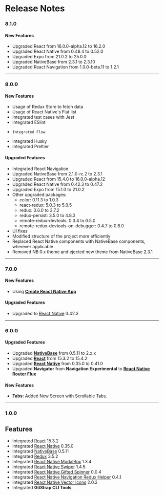 # Release Notes

### 8.1.0

#### New Features

* Upgraded React from 16.0.0-alpha.12 to 16.2.0
* Upgraded React Native from 0.48.4 to 0.52.0
* Upgraded Expo from 21.0.2 to 25.0.0
* Upgraded NativeBase from 2.3.1 to 2.3.10
* Upgraded React Navigation from 1.0.0-beta.11 to 1.2.1

---

### 8.0.0

#### New Features

* Usage of Redux Store to fetch data
* Usage of React Native's Flat list
* Integrated test cases with Jest
* Integrated ESlint
*     Integrated Flow
* Integrated Husky
* Integrated Prettier

#### Upgraded Features

* Integrated React Navigation
* Upgraded NativeBase from 2.1.0-rc.2 to 2.3.1
* Upgraded React from 15.4.0 to 16.0.0-alpha.12
* Upgraded React Native from 0.42.3 to 0.47.2
* Upgraded Expo from 15.1.0 to 21.0.2
* Other upgraded packages:
  * color: 0.11.3 to 1.0.3
  * react-redux: 5.0.3 to 5.0.5
  * redux: 3.6.0 to 3.7.2
  * redux-persist: 3.5.0 to 4.8.3
  * remote-redux-devtools: 0.3.4 to 0.5.0
  * remote-redux-devtools-on-debugger: 0.4.7 to 0.8.0
* UI fixes
* Modified structure of the project more efficiently
* Replaced React Native components with NativeBase components, wherever applicable
* Removed NB 0.x theme and ejected new theme from NativeBase 2.3.1

---

### 7.0.0

#### New Features

* Using [**Create React Native App**](https://github.com/react-community/create-react-native-app)

#### Upgraded Features

* Upgraded to [React Native](https://github.com/facebook/react-native) 0.42.3

---

### 6.0.0

#### Upgraded Features

* Upgraded [**NativeBase**](https://github.com/GeekyAnts/NativeBase) from 0.5.11 to 2.x.x
* Upgraded [**React**](https://facebook.github.io/react/) from 15.3.2 to 15.4.2
* Upgraded [**React Native**](https://github.com/facebook/react-native) from 0.35.0 to 0.41.0
* Upgraded **Navigator** from **Navigation Experimental** to [**React Native Router Flux**](https://github.com/aksonov/react-native-router-flux)

#### New Features

* **Tabs:** Added New Screen with Scrollable Tabs.

---

### 1.0.0

## Features

* Integrated [React](https://facebook.github.io/react/) 15.3.2
* Integrated [React Native](https://github.com/facebook/react-native) 0.35.0
* Integrated [NativeBase](http://nativebase.io/) 0.5.11
* Integrated [Redux](https://github.com/reactjs/redux) 3.5.2
* Integrated [React Native ModalBox](https://github.com/maxs15/react-native-modalbox) 1.3.4
* Integrated [React Native Swiper](https://github.com/leecade/react-native-swiper) 1.4.5
* Integrated [React Native Gifted Spinner](https://github.com/FaridSafi/react-native-gifted-spinner) 0.0.4
* Integrated [React Native Navigation Redux Helper](https://github.com/bakery/react-native-navigation-redux-helpers) 0.4.1
* Integrated [React Native Vector Icons](https://github.com/oblador/react-native-vector-icons) 2.0.3
* Integrated **GitStrap CLI Tools**
